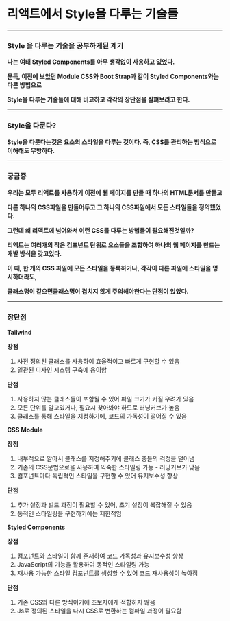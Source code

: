 # 리액트에서 Style을 다루는 기술들

---

### Style 을 다루는 기술을 공부하게된 계기

**나는 여태 Styled Components를 아무 생각없이 사용하고 있었다.**

**문득, 이전에 보았던 Module CSS와 Boot Strap과 같이 Styled Components와는 다른 방법으로**

**Style을 다루는 기술들에 대해 비교하고 각각의 장단점을 살펴보려고 한다.**

---

### Style을 다룬다?

**Style을 다룬다는것은 요소의 스타일을 다루는 것이다. 즉, CSS를 관리하는 방식으로 이해해도 무방하다.**

---

### 궁금증

**우리는 모두 리액트를 사용하기 이전에 웹 페이지를 만들 때 하나의 HTML문서를 만들고**

**다른 하나의 CSS파일을 만들어두고 그 하나의 CSS파일에서 모든 스타일들을 정의했었다.**

**그런데 왜 리액트에 넘어와서 이런 CSS를 다루는 방법들이 필요해진것일까?**

**리액트는 여러개의 작은 컴포넌트 단위로 요소들을 조합하여 하나의 웹 페이지를 만드는 개발 방식을 갖고있다.**

**이 때, 한 개의 CSS 파일에 모든 스타일을 등록하거나, 각각이 다른 파일에 스타일을 명시하더라도,**

**클래스명이 같으면클래스명이 겹치지 않게 주의해야한다는 단점이 있었다.** 

---

### 장단점

**Tailwind**

**장점**

1. 사전 정의된 클래스를 사용하여 효율적이고 빠르게 구현할 수 있음
2. 일관된 디자인 시스템 구축에 용이함

**단점**

1. 사용하지 않는 클래스들이 포함될 수 있어 파일 크기가 커질 우려가 있음
2. 모든 단위를 알고있거나, 필요시 찾아봐야 하므로 러닝커브가 높음
3. 클래스를 통해 스타일을 지정하기에, 코드의 가독성이 떨어질 수 있음

**CSS Module**

**장점**

1. 내부적으로 알아서 클래스를 지정해주기에 클래스 충돌의 걱정을 덜어냄
2. 기존의 CSS문법으로을 사용하여 익숙한 스타일링 가능 - 러닝커브가 낮음
3. 컴포넌트마다 독립적인 스타일을 구현할 수 있어 유지보수성 향상

**단**점

1. 추가 설정과 빌드 과정이 필요할 수 있어, 초기 설정이 복잡해질 수 있음
2. 동적인 스타일링을 구현하기에는 제한적임

**Styled Components**

**장점**

1. 컴포넌트와 스타일이 함께 존재하여 코드 가독성과 유지보수성 향상
2. JavaScript의 기능을 활용하여 동적인 스타일링 가능
3. 재사용 가능한 스타일 컴포넌트를 생성할 수 있어 코드 재사용성이 높아짐

**단점**

1. 기존 CSS와 다른 방식이기에 초보자에게 적합하지 않음
2. Js로 정의된 스타일을 다시 CSS로 변환하는 컴파일 과정이 필요함